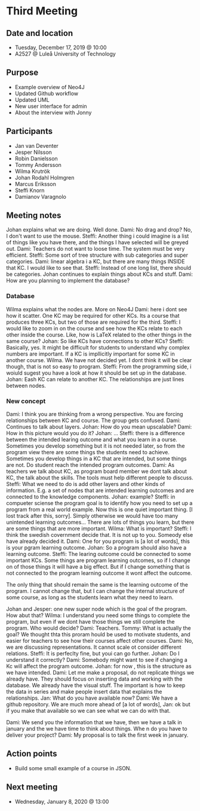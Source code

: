 # Third Meeting

## Date and location
- Tuesday, December 17, 2019 @ 10:00
- A2527 @ Luleå University of Technology

## Purpose
- Example overview of Neo4J  
- Updated Github workflow
- Updated UML
- New user interface for admin
- About the interview with Jonny


## Participants
- Jan van Deventer
- Jesper Nilsson 
- Robin Danielsson
- Tommy Andersson
- Wilma Krutrök
- Johan Rodahl Holmgren
- Marcus Eriksson
- Steffi Knorn
- Damianov Varagnolo

## Meeting notes
Johan explains what we are doing. Well done.
Dami: No drag and drop? No, I don't want to use the mouse.
Steffi: Another thing i could imagine is a list of things like you have there, and the things I have selected will be greyed out.
Dami: Teachers do not want to loose time. The system must be very efficient. 
Steffi: Some sort of tree structure with sub categories and super categories. 
Dami: linear algebra i a KC, but there are many things INSIDE that KC. I would like to see that.
Steffi: Instead of one long list, there should be categories.
Johan continues to explain things about KCs and stuff.
Dami: How are you planning to implement the database?
### Database
Wilma explains what the nodes are.
More on Neo4J
Dami: here i dont see how it scatter. One KC may be required for other KCs. Its a course that produces three KCs, but two of those are required for the third. 
Steffi: I would like to zoom in on the course and see how the KCs relate to each other inside the course. Like, how is LaTeX related to the other things in the same course?
Johan: So like KCs have connections to other KCs?
Steffi: Basically, yes. It might be difficult for students to understand why complex numbers are important. If a KC is impllicitly important for some KC in another course. 
Wilma. We have not decided yet. I dont think it will be clear though, that is not so easy to program. 
Steffi: From the programming side, i woiuld sugest you have a look at how it should be set up in the database.
Johan: Eash KC can relate to another KC. The relationships are just lines between nodes.
### New concept
Dami: I think you are thinking from a wrong perspective. You are forcing relationships between KC and course.
The group gets confused.
Dami: Continues to talk about layers.
Johan: How do you mean upscalable?
Dami: How in this picture would you do it?
Johan: ...
Steffi: there is a difference between the intended learing outcome and what you learn in a ourse. Sometimes you develop something but it is not needed later, so from the program view there are some things the students need to achieve. Sometimes you develop things in a KC that are intended, but some things are not. Do student reach the intended program outcomes. 
Dami: As teachers we talk about KC, as program board member we dont talk about KC, the talk about the skills. The tools must help different people to discuss. 
Steffi: What we need to do is add other layers and other kinds of information. E.g. a set of nodes that are intended learning outcomes and are connected to the knowledge components. 
Johan: example?
Steffi: in compueter sciense the program goal is to identify how you need to set up a program from a real world example. Now this is one quiet important thing. [I lost track after this, sorry]. Simply otherwise we would have too many unintended learning outcomes... There are lots of things you learn, but there are some things that are more important.
Wilma: What is important?
Steffi: I think the swedish covernment decide that. It is not up to you. Someody else have already decided it.
Dami: One for you program is [a lot of words], this is your pgram learning outcome.
Johan: So a program should also have a learning outcome.
Steffi: The learing outcome could be connected to some important KCs. Some things are program learning outcomes, so if I change on of those things it will have a big effect. But if I change something that is not connected to the program learning outcome it wont affect the outcome.

The only thing that should remain the same is the learning outcome of the program. I cannot change that, but I can change the internal structure of some course, as long as the students learn what they need to learn.

Johan and Jesper: one new super node which is the goal of the program. How abut that?
Wilma: I understand you need some things to complete the program, but even if we dont have those things we still complete the program. Who would decide?
Dami: Teachers.
Tommy: What is actually the goal? We thought thta this proram hould be used to motivate students, and easier for teachers to see how their courses affect other courses.
Dami: No, we are discussing representations. It cannot scale ot consider different relations. 
Steffi: It is perfeclty fine, but youi can go further.
Johan: Do I understand it correctly?
Dami: Somebody might want to see if changing a Kc will affect the program outcome.
Johan: for now , this is the structure as we have intended.
Dami: Let me make a proposal, do not replicate things we already have. They should focus on inserting data and working with the database. We already have the visual stuff. The important is how to keep the data in series and make people insert data that explains the relationships.
Jan: What do you have available now?
Dami: We have a github repository. We are much more ahead of [a lot of words],
Jan: ok but if you make that available so we can see what we can do with that.

Dami: We send you the information that we have, then we have a talk in january and the we have time to think about things. Whe n do you have to deliver your project?
Dami: My proposal is to talk the first week in january.


## Action points
- Build some small example of a course in JSON.

## Next meeting
- Wednesday, January 8, 2020 @ 13:00

